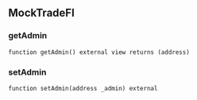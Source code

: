 ## MockTradeFI

### getAdmin

```solidity
function getAdmin() external view returns (address)
```

### setAdmin

```solidity
function setAdmin(address _admin) external
```

